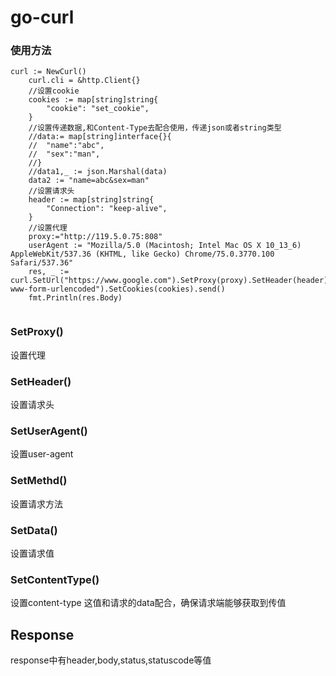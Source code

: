 # go-curl

### 使用方法

```
curl := NewCurl()
	curl.cli = &http.Client{}
	//设置cookie
	cookies := map[string]string{
		"cookie": "set_cookie",
	}
	//设置传递数据,和Content-Type去配合使用，传递json或者string类型
	//data:= map[string]interface{}{
	//	"name":"abc",
	//	"sex":"man",
	//}
	//data1,_ := json.Marshal(data)
	data2 := "name=abc&sex=man"
    //设置请求头
	header := map[string]string{
		"Connection": "keep-alive",
	}
	//设置代理
	proxy:="http://119.5.0.75:808"
	userAgent := "Mozilla/5.0 (Macintosh; Intel Mac OS X 10_13_6) AppleWebKit/537.36 (KHTML, like Gecko) Chrome/75.0.3770.100 Safari/537.36"
	res, _ := curl.SetUrl("https://www.google.com").SetProxy(proxy).SetHeader(header).SetUserAgent(userAgent).SetMethod("post").SetData(string(data2)).SetContentType("application/x-www-form-urlencoded").SetCookies(cookies).send()
	fmt.Println(res.Body)
 
```
### SetProxy()
设置代理

### SetHeader()

设置请求头

### SetUserAgent()

设置user-agent


### SetMethd()

设置请求方法
### SetData()
设置请求值

### SetContentType()

设置content-type 这值和请求的data配合，确保请求端能够获取到传值


## Response

response中有header,body,status,statuscode等值
